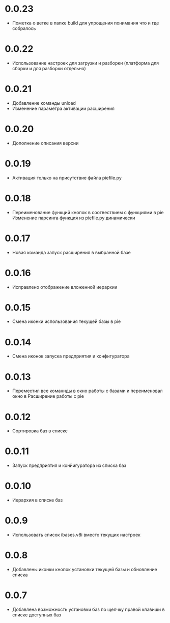 # 0.0.23

- Пометка о ветке в папке build для упрощения понимания что и где собралось

# 0.0.22

- Использование настроек для загрузки и разборки (платформа для сборки и для разборки отдельно)

# 0.0.21

- Добавление команды unload
- Изменение параметра активации расширения

# 0.0.20

- Дополнение описания версии

# 0.0.19

- Активация только на присутствие файла piefile.py

# 0.0.18

- Переименование функций кнопок в соотвествием с функциями в pie
Изменение парсинга функция из piefile.py динамически

# 0.0.17

- Новая команда запуск расширения в выбранной базе

# 0.0.16

- Исправлено отображение вложенной иерархии

# 0.0.15

- Смена иконки использования текущей базы в pie

# 0.0.14

- Смена иконок запуска предприятия и конфигуратора

# 0.0.13

- Переместил все команнды в окно работы с базами и переименовал окно в Расширение работы с pie

# 0.0.12

- Сортировка баз в списке

# 0.0.11

- Запуск предприятия и конйигуратора из списка баз

# 0.0.10

- Иерархия в списке баз

# 0.0.9

- Использовать список ibases.v8i вместо текущих настроек

# 0.0.8

- Добавлены иконки кнопок установки текущей базы и обновление списка

# 0.0.7

- Добавлена возможность установки баз по щелчку правой клавиши в списке доступных баз
